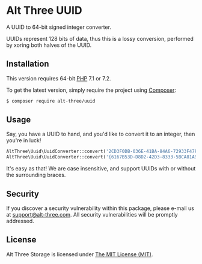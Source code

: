 # Alt Three UUID

A UUID to 64-bit signed integer converter.

UUIDs represent 128 bits of data, thus this is a lossy conversion, performed by xoring both halves of the UUID.


## Installation

This version requires 64-bit [PHP](https://php.net) 7.1 or 7.2.

To get the latest version, simply require the project using [Composer](https://getcomposer.org):

```bash
$ composer require alt-three/uuid
```


## Usage

Say, you have a UUID to hand, and you'd like to convert it to an integer, then you're in luck!

```php
AltThree\Uuid\UuidConverter::convert('2CD3F0DB-036E-41BA-84A6-72933F47F5FB'); // 4734454447164519848
AltThree\Uuid\UuidConverter::convert('{6167B53D-D8D2-42D3-8333-5BCA81A93A4C}'); // -6955673998131833630
```

It's easy as that! We are case insensitive, and support UUIDs with or without the surrounding braces.


## Security

If you discover a security vulnerability within this package, please e-mail us at support@alt-three.com. All security vulnerabilities will be promptly addressed.


## License

Alt Three Storage is licensed under [The MIT License (MIT)](LICENSE).

